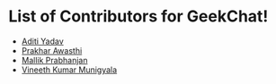 # List of Contributors for GeekChat!

<!-- Format for adding contributor is as follows-
- [Aditya Verma](https://github.com/homewardgamer) -->

-   [Aditi Yadav](https://github.com/adtoria)
-   [Prakhar Awasthi](https://github.com/prakhar011)
-   [Mallik Prabhanjan](https://github.com/vemulapandu)
-   [Vineeth Kumar Munigyala](https://github.com/VineethKumarM)

<!-- Add yourself above this line! -->
